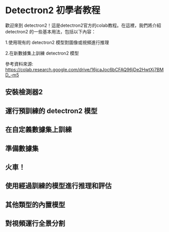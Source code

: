 # Detectron2 初學者教程

歡迎來到 detectron2！這是detectron2官方的colab教程。在這裡，我們將介紹 detectron2 的一些基本用法，包括以下內容：

1.使用現有的 detectron2 模型對圖像或視頻進行推理

2.在新數據集上訓練 detectron2 模型

參考資料來源:  https://colab.research.google.com/drive/16jcaJoc6bCFAQ96jDe2HwtXj7BMD_-m5

## 安裝檢測器2
## 運行預訓練的 detectron2 模型
## 在自定義數據集上訓練
## 準備數據集
## 火車！
## 使用經過訓練的模型進行推理和評估
## 其他類型的內置模型
## 對視頻運行全景分割
